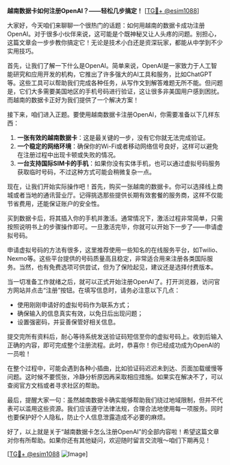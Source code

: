 **越南数据卡如何注册OpenAI？——轻松几步搞定！** [[TG💪+ @esim1088](https://t.me/s/esim1088)]

大家好，今天咱们来聊聊一个很热门的话题：如何用越南的数据卡成功注册OpenAI。对于很多小伙伴来说，这可能是个既神秘又让人头疼的问题。别担心，这篇文章会一步步教你搞定它！无论是技术小白还是资深玩家，都能从中学到不少实用技巧。

首先，让我们了解一下什么是OpenAI。简单来说，OpenAI是一家致力于人工智能研究和应用开发的机构，它推出了许多强大的AI工具和服务，比如ChatGPT等。这些工具可以帮助我们完成各种任务，从写作文到解答难题无所不能。但问题是，它们大多需要美国地区的手机号码进行验证，这让很多非美国用户感到困扰。而越南的数据卡正好为我们提供了一个解决方案！

接下来，咱们进入正题。要使用越南数据卡注册OpenAI，你需要准备以下几样东西：
1. **一张有效的越南数据卡**：这是最关键的一步，没有它你就无法完成验证。
2. **一个稳定的网络环境**：确保你的Wi-Fi或者移动网络信号良好，这样可以避免在注册过程中出现卡顿或失败的情况。
3. **一台支持国际SIM卡的手机**：如果你没有实体手机，也可以通过虚拟号码服务获取临时号码，不过这种方式可能会稍微复杂一点。

现在，让我们开始实际操作吧！首先，购买一张越南的数据卡。你可以选择线上商城或者当地的通讯营业厅。记得挑选那些提供长期有效套餐的服务商，这样不仅能节省费用，还能保证账户的安全性。

买到数据卡后，将其插入你的手机并激活。通常情况下，激活过程非常简单，只需按照说明书上的步骤操作即可。一旦激活完毕，你就可以开始下一步了——申请虚拟号码。

申请虚拟号码的方法有很多，这里推荐使用一些知名的在线服务平台，如Twilio、Nexmo等。这些平台提供的号码质量高且稳定，非常适合用来注册各类国际服务。当然，也有免费选项可供尝试，但为了保险起见，建议还是选择付费版本。

当一切准备工作就绪之后，就可以正式开始注册OpenAI了。打开浏览器，访问官方网站并点击“注册”按钮。在填写信息时，请务必注意以下几点：
- 使用刚刚申请好的虚拟号码作为联系方式；
- 确保输入的信息真实有效，以免日后出现问题；
- 设置强密码，并妥善保管好相关信息。

提交完所有资料后，耐心等待系统发送验证码短信至你的虚拟号码上。收到后输入正确的内容，即可完成整个注册流程。此时，恭喜你！你已经成功成为OpenAI的一员啦！

在整个过程中，可能会遇到各种小插曲，比如验证码迟迟未到达、页面加载缓慢等问题。这时候不要慌张，冷静分析原因再采取相应措施。如果实在解决不了，可以查阅官方文档或者寻求社区的帮助。

最后，提醒大家一句：虽然越南数据卡确实能够帮助我们绕过地域限制，但并不代表可以滥用这些资源。我们应该遵守法律法规，合理合法地使用每一项服务。同时也要保护好个人隐私，防止个人信息泄露造成不必要的麻烦。

好了，以上就是关于“越南数据卡怎么注册OpenAI”的全部内容啦！希望这篇文章对你有所帮助。如果你还有其他疑问，欢迎随时留言交流哦～咱们下期再见！

[[TG💪+ @esim1088](https://t.me/s/esim1088) ![Image](https://i.postimg.cc/4NQfJmqS/Snipaste-2025-05-13-00-14-12.png)]